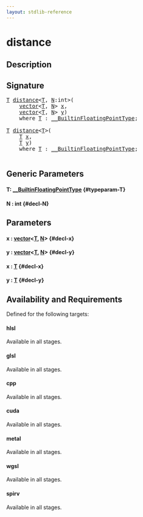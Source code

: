 ```yaml
---
layout: stdlib-reference
---
```


# distance

## Description





## Signature 

<pre>
<a href="/stdlib-reference/global-decls/distance#typeparam-T" class="code_type">T</a> <a href="/stdlib-reference/global-decls/distance">distance</a>&lt;<a href="/stdlib-reference/global-decls/distance#typeparam-T" class="code_type">T</a>, <a href="/stdlib-reference/global-decls/distance#decl-N" class="code_var">N</a>:<span class="code_keyword">int</span>&gt;(
    <a href="/stdlib-reference/types/vector/index" class="code_type">vector</a>&lt;<a href="/stdlib-reference/global-decls/distance#typeparam-T" class="code_type">T</a>, <a href="/stdlib-reference/global-decls/distance#decl-N" class="code_var">N</a>&gt; <a href="/stdlib-reference/global-decls/distance#decl-x" class="code_param">x</a>,
    <a href="/stdlib-reference/types/vector/index" class="code_type">vector</a>&lt;<a href="/stdlib-reference/global-decls/distance#typeparam-T" class="code_type">T</a>, <a href="/stdlib-reference/global-decls/distance#decl-N" class="code_var">N</a>&gt; <a href="/stdlib-reference/global-decls/distance#decl-y" class="code_param">y</a>)
    <span class='code_keyword'>where</span> <a href="/stdlib-reference/global-decls/distance#typeparam-T" class="code_type">T</a> : <a href="/stdlib-reference/interfaces/builtinfloatingpointtype-0129hm/index" class="code_type">__BuiltinFloatingPointType</a>;

<a href="/stdlib-reference/global-decls/distance#typeparam-T" class="code_type">T</a> <a href="/stdlib-reference/global-decls/distance">distance</a>&lt;<a href="/stdlib-reference/global-decls/distance#typeparam-T" class="code_type">T</a>&gt;(
    <a href="/stdlib-reference/global-decls/distance#typeparam-T" class="code_type">T</a> <a href="/stdlib-reference/global-decls/distance#decl-x" class="code_param">x</a>,
    <a href="/stdlib-reference/global-decls/distance#typeparam-T" class="code_type">T</a> <a href="/stdlib-reference/global-decls/distance#decl-y" class="code_param">y</a>)
    <span class='code_keyword'>where</span> <a href="/stdlib-reference/global-decls/distance#typeparam-T" class="code_type">T</a> : <a href="/stdlib-reference/interfaces/builtinfloatingpointtype-0129hm/index" class="code_type">__BuiltinFloatingPointType</a>;

</pre>

## Generic Parameters

#### T: [\_\_BuiltinFloatingPointType](/stdlib-reference/interfaces/builtinfloatingpointtype-0129hm/index) {#typeparam-T}
#### N  : int {#decl-N}

## Parameters

#### x  : [vector](/stdlib-reference/types/vector/index)\<[T](/stdlib-reference/types/vector/index#typeparam-T), [N](/stdlib-reference/types/vector/index#decl-N)\> {#decl-x}
#### y  : [vector](/stdlib-reference/types/vector/index)\<[T](/stdlib-reference/types/vector/index#typeparam-T), [N](/stdlib-reference/types/vector/index#decl-N)\> {#decl-y}
#### x  : [T](/stdlib-reference/global-decls/distance#typeparam-T) {#decl-x}
#### y  : [T](/stdlib-reference/global-decls/distance#typeparam-T) {#decl-y}

## Availability and Requirements

Defined for the following targets:

#### hlsl
Available in all stages.

#### glsl
Available in all stages.

#### cpp
Available in all stages.

#### cuda
Available in all stages.

#### metal
Available in all stages.

#### wgsl
Available in all stages.

#### spirv
Available in all stages.



